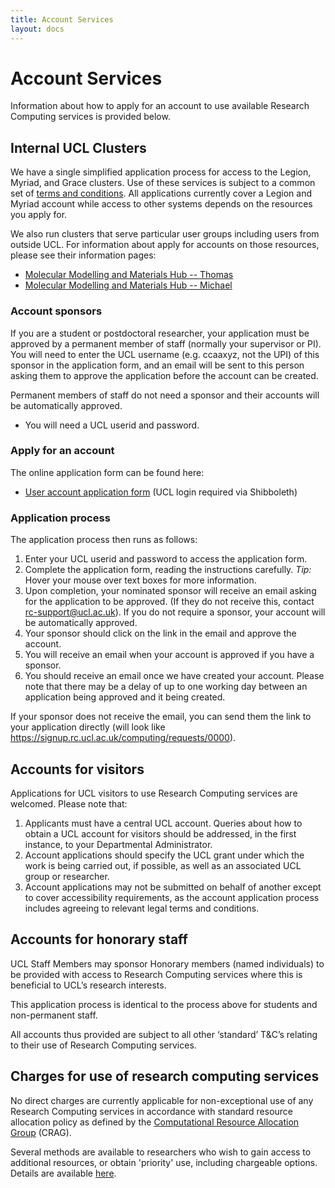 ```yaml
---
title: Account Services
layout: docs
---
```


# Account Services

Information about how to apply for an account to use available Research
Computing services is provided below.

## Internal UCL Clusters

We have a single simplified application process for access to the Legion,
Myriad, and Grace clusters. Use of these services is subject to a common
set of [terms and conditions](https://wiki.rc.ucl.ac.uk/wiki/Terms_and_Conditions). 
All applications currently cover a Legion and Myriad account while access
to other systems depends on the resources you apply for.

We also run clusters that serve particular user groups including users
from outside UCL. For information about apply for accounts on those
resources, please see their information pages:

 - [Molecular Modelling and Materials Hub -- Thomas](Thomas.md)
 - [Molecular Modelling and Materials Hub -- Michael](Michael.md)

### Account sponsors

If you are a student or postdoctoral researcher, your application must be
approved by a permanent member of staff (normally your supervisor or PI). You
will need to enter the UCL username (e.g. ccaaxyz, not the UPI) of this sponsor
in the application form, and an email will be sent to this person asking them
to approve the application before the account can be created.

Permanent members of staff do not need a sponsor and their accounts will
be automatically approved.

  - You will need a UCL userid and password.

### Apply for an account

The online application form can be found here:

  - [User account application form](https://signup.rc.ucl.ac.uk/computing/requests/new) (UCL login
    required via Shibboleth)

### Application process

The application process then runs as follows:

1.  Enter your UCL userid and password to access the application form.
2.  Complete the application form, reading the instructions carefully.
    *Tip:* Hover your mouse over text boxes for more information.
3.  Upon completion, your nominated sponsor will receive an email asking
    for the application to be approved. (If they do not receive this,
    contact rc-support@ucl.ac.uk). If you do not require a sponsor, your
    account will be automatically approved.
4.  Your sponsor should click on the link in the email and approve the
    account.
5.  You will receive an email when your account is approved if you have
    a sponsor.
6.  You should receive an email once we have created your account.
    Please note that there may be a delay of up to one working day
    between an application being approved and it being created.

If your sponsor does not receive the email, you can send them the link
to your application directly (will look like <https://signup.rc.ucl.ac.uk/computing/requests/0000>).

## Accounts for visitors

Applications for UCL visitors to use Research Computing services are
welcomed. Please note that:

1.  Applicants must have a central UCL account. Queries about how to
    obtain a UCL account for visitors should be addressed, in the first
    instance, to your Departmental Administrator.
2.  Account applications should specify the UCL grant under which the
    work is being carried out, if possible, as well as an associated UCL
    group or researcher.
3.  Account applications may not be submitted on behalf of another
    except to cover accessibility requirements, as the account
    application process includes agreeing to relevant legal terms and
    conditions.

## Accounts for honorary staff

UCL Staff Members may sponsor Honorary members (named individuals) to
be provided with access to Research Computing services where this is
beneficial to UCL’s research interests.

This application process is identical to the process above for students and
non-permanent staff.

All accounts thus provided are subject to all other ‘standard’ T\&C’s
relating to their use of Research Computing services.

## Charges for use of research computing services

No direct charges are currently applicable for non-exceptional use of
any Research Computing services in accordance with standard resource
allocation policy as defined by the
[Computational Resource Allocation Group](http://www.ucl.ac.uk/isd/about/governance/research-it/crag) (CRAG).

Several methods are available to researchers who wish to gain access to
additional resources, or obtain 'priority' use, including chargeable
options. Details are available [here](Additional_Resource_Requests.md).


